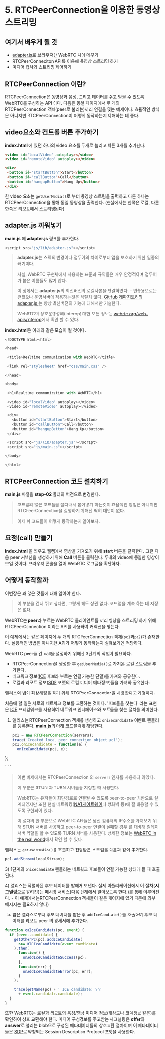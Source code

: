 # 5. RTCPeerConnection을 이용한 동영상 스트리밍

## 여기서 배우게 될 것

* [adapter.js](https://github.com/webrtc/adapter)로 브라우저간 WebRTC 차이 메꾸기
* RTCPeerConneciton API를 이용해 동영상 스트리밍 하기
* 미디어 캡쳐와 스트리밍 제어하기

## RTCPeerConnection 이란?

RTCPeerConnection은 동영상과 음성, 그리고 데이터를 주고 받을 수 있도록 WebRTC를 구성하는 API 이다. 다음은 동일 페이지에서 두 개의 RTCPeerConnection 객체\(peer로 불리는\)끼리 연결을 맺는 예제이다. 
효율적인 방식은 아니지만 RTCPeerConnection이 어떻게 동작하는지 이해하는 데 좋다.

## video요소와 컨트롤 버튼 추가하기

**index.html** 에 있던 하나의 video 요소를 두개로 늘리고 버튼 3개를 추가한다.

```html
<video id="localVideo" autoplay></video>
<video id="remoteVideo" autoplay></video>

<div>
 <button id="startButton">Start</button>
 <button id="callButton">Call</button>
 <button id="hangupButton">Hang Up</button>
</div>

```

한 video 요소는 `getUserMedia()`로 부터 동영상 스트림을 출력하고 다른 하나는 RTCPeerConnection을 통해 동일 동영상을 출력한다. \(현실에서는 한쪽은 로컬, 다른 한쪽은 리모트에서 스트리밍된다\)

## adapter.js 끼워넣기

**main.js** 에 **adapter.js** 링크를 추가한다.

```javascript
<script src="js/lib/adapter.js"></script>
```

> **adapter.js**는 스펙의 변경이나 접두어의 차이로부터 앱을 보호하기 위한 일종의 쐐기이다.
> 
> 사실, WebRTC 구현체에서 사용하는 표준과 규약들은 매우 안정적이며 접두어가 붙은 이름들도 많지 않다.
> 
> 이 장에서는 **adapter.js**의 최신버전의 로컬사본을 연결하였다. - 연습용으로는 괜찮으나 운영서버에 적용하는것은 적절치 않다. [GitHub 레파지토리의 adapter.js ](https://github.com/webrtc/adapter)는 항상 최신버전의 기능에 대해서만 기술한다.
> 
> WebRTC의 상호운영성에\(interop\) 대한 모든 정보는 [webrtc.org\/web-apis\/interop](https://webrtc.org/web-apis/interop/)에서 확인 할 수 있다.

**index.html**은 아래와 같은 모습이 될 것이다.

```javascript
<!DOCTYPE html><html>

<head>

 <title>Realtime communication with WebRTC</title>

 <link rel="stylesheet" href="css/main.css" />

</head>

<body>

 <h1>Realtime communication with WebRTC</h1>

 <video id="localVideo" autoplay></video> 
 <video id="remoteVideo" autoplay></video>

 <div>
   <button id="startButton">Start</button> 
   <button id="callButton">Call</button> 
   <button id="hangupButton">Hang Up</button> 
 </div>

 <script src="js/lib/adapter.js"></script>
 <script src="js/main.js"></script>

</body>

</html>

```

## RTCPeerConnection 코드 설치하기

**main.js** 파일을 **step-02** 폴더의 버전으로 변경한다.

> 코드랩의 많은 코드들을 잘라내서 붙여넣기 하는것이 효율적인 방법은 아니지만 RTCPeerConnection을 실행하기 위해선 딱히 대안이 없다.
> 
> 이제 이 코드들이 어떻게 동작하는지 알아보자.

## 요청\(call\) 만들기

**index.html** 을 띄우고 웹캠에서 영상을 가져오기 위해 **start** 버튼을 클릭한다. 그런 다음 peer 커넥션을 생성하기 위해 **Call** 버튼을 클릭한다. 두개의 video에 동일한 영상이 보일 것이다. 브라우져 콘솔을 열어 WebRTC 로그글을 확인하자.

## 어떻게 동작할까

이번장은 꽤 많은 것들에 대해 알아야 한다.

> 이 부분을 건너 뛰고 싶다면, 그렇게 해도 상관 없다.
> 코드랩을 계속 하는 데 지장은 없다.

WebRTC는 **peer**라 부르는 WebRTC 클라이언트들 끼리 영상을 스트리밍 하기 위해 RTCPeerConnection 이라는 API를 사용하여 커넥션을 맺는다.

이 예제에서는 같은 페이지에 두 개의 RTCPeerConnection 객체\(`pc1`과`pc2`\)가 존재한다. 실용적인 방법은 아니지만 API가 어떻게 동작하는지 살펴보기엔 적당하다.

WebRTC peer들 간 call을 설정하기 위해선 3단계의 작업이 필요하다.

* RTCPeerConnection을 생성한 후 `getUserMedia()`로 가져온 로컬 스트림을 추가한다.
* 네크워크 정보\([ICE](https://en.wikipedia.org/wiki/Interactive_Connectivity_Establishment) 후보라 부르는 연결 가능한 단말\)를 가져와 공유한다. 
* 로컬과 리모트 정보\([SDP](https://en.wikipedia.org/wiki/Session_Description_Protocol) 포맷의 로컬 미디어 메타정보\)들을 가져와 공유한다: 

앨리스와 밥이 화상채팅을 하기 위해 RTCPeerConnection을 사용한다고 가정하자.

처음에 할 일은 서로의 네트워크 정보를 교환하는 것이다. '후보들을 찾는다' 라는 표현은 [ICE](https://en.wikipedia.org/wiki/Interactive_Connectivity_Establishment) 프레임워크를 사용하여 네트워크 인터페이스와 포트들을 찾는 절차를 의미한다.

1. 앨리스는 RTCPeerConnection 객체를 생성하고 `onicecandidate` 이벤트 핸들러를 등록한다. **main.js**의 아래 코드블럭에 해당한다.

    ```javascript
    pc1 = new RTCPeerConnection(servers); 
    trace('Created local peer connection object pc1'); 
    pc1.onicecandidate = function(e) {   
      onIceCandidate(pc1, e); 
};

    ```

> 이번 예제에서는 RTCPeerConnection 의 `servers` 인자를 사용하지 않았다.
> 
> 이 부분은 STUN 과 TURN 서버들을 지정할 때 사용한다.
> 
> WebRTC는 유저들이 최단경로로 연결될 수 있도록 peer-to-peer 기반으로 설계되었지만 또한 현실 네트워킹\([NAT게이트웨이](https://en.wikipedia.org/wiki/NAT_traversal)나 방화벽 등\)에 잘 대응할 수 있도록 구현되어 있다.
> 
> 이 절차의 한 부분으로 WebRTC API들은 당신 컴퓨터의 IP주소를 가져오기 위해 STUN 서버를 사용하고 peer-to-peer 연결이 실패할 경우 를 대비해 릴레이 서버 역할을 할 수 있도록 TURN 서버를 사용한다. 상세한 정보는 [WebRTC in the real world](https://www.html5rocks.com/en/tutorials/webrtc/infrastructure)애서 확인 할 수 있다.

 앨리스는 `getUserMedia()`를 호출하고 전달받은 스트림을 다음과 같이 추가한다.

```javascript
pc1.addStream(localStream);
```

3\) 1단계의 `onicecandiate` 핸들러는 네트워크 후보들이 연결 가능한 상태가 될 때 호출된다.

4\) 앨리스는 직렬화된 후보 데이터를 밥에게 보낸다. 실제 어플리케이션에서 이 절차\(**시그널링**으로 알려진\)는 메시징 서비스\(다음 단계에서 알아보도록 한다.\)를 통해 이루어진다. - 이 예제에서는RTCPeerConnection 객체들이 같은 페이지에 있기 때문에 외부 메시지는 필요하지 않다)

5) 밥은 앨리스로부터 후보 데이터를 받은 후 `addIceCandiate()`를 호출하여 후보 데이터를 리모트 peer 의 명세서에 추가한다.

``` javascript
function onIceCandidate(pc, event) { 
  if (event.candidate) { 
    getOtherPc(pc).addIceCandidate( 
      new RTCIceCandidate(event.candidate) 
    ).then( 
      function() { 
        onAddIceCandidateSuccess(pc); 
      }, 
      function(err) { 
        onAddIceCandidateError(pc, err); 
      } 
    ); 

    trace(getName(pc) + ' ICE candidate: \n' 
      + event.candidate.candidate); 
  }
}

```
또한 WebRTC는 로컬과 리모트의 음성/영상 미디어 정보(해상도나 코덱정보 같은)를 확인하여 상호 교환해야 한다. 미디어 구성정보를 주고받는 시그널링은 **offer**와**answer**로 불리는 blob으로 구성된 메타데이터들의 상호교환 절차이며 이 메타데이터들은 [SDP](https://en.wikipedia.org/wiki/Session_Description_Protocol)로 약칭되는 Session Description Protocol 포맷을 사용한다. 
